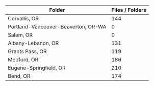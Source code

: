 | Folder                              |   Files / Folders |
|-------------------------------------|-------------------|
| Corvallis, OR                       |               144 |
| Portland-Vancouver-Beaverton, OR-WA |                 0 |
| Salem, OR                           |                 0 |
| Albany-Lebanon, OR                  |               131 |
| Grants Pass, OR                     |               119 |
| Medford, OR                         |               186 |
| Eugene-Springfield, OR              |               210 |
| Bend, OR                            |               174 |
